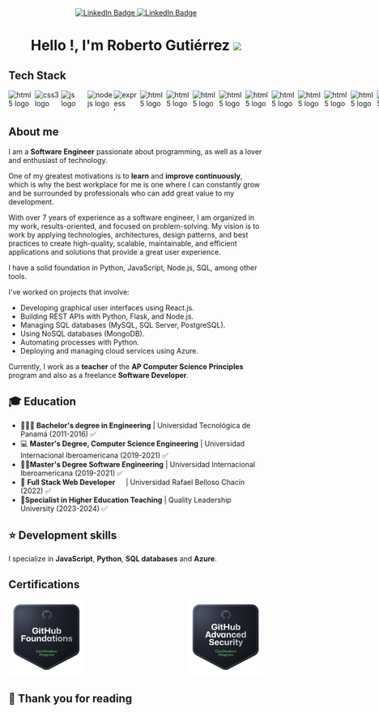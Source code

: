 <!-- Header -->
<div id="header" align="center">

  <div id="badges">
    <a href="https://www.github.com/robertoargs/" style="outline: none;">
      <img src="https://img.shields.io/badge/GitHub-100000?style=for-the-badge&logo=github&logoColor=white" alt="LinkedIn Badge"/>
    </a>
    <a href="https://www.linkedin.com/in/robertoargs/" style="outline: none;">
      <img src="https://img.shields.io/badge/LinkedIn-blue?style=for-the-badge&logo=linkedin&logoColor=white" alt="LinkedIn Badge"/>
    </a>
  </div>

  <h1>
    Hello !, I'm Roberto Gutiérrez 
    <img src="https://media.giphy.com/media/hvRJCLFzcasrR4ia7z/giphy.gif" width="30px"/>
  </h1>

</div>

<!--Tech Stack-->
## Tech Stack
<div align="left" width="100%" style="display: flex; justify-content: space-between;">
  
  <img src="https://cdn.jsdelivr.net/gh/devicons/devicon@latest/icons/html5/html5-original.svg" height="40" width="52" alt="html5 logo" />

  <img src="https://cdn.jsdelivr.net/gh/devicons/devicon@latest/icons/css3/css3-original.svg" height="40" width="52" alt="css3 logo" />

  <img src="https://cdn.jsdelivr.net/gh/devicons/devicon@latest/icons/javascript/javascript-plain.svg" height="40" width="52" alt="js logo" />

  <img src="https://cdn.jsdelivr.net/gh/devicons/devicon@latest/icons/nodejs/nodejs-original-wordmark.svg" height="40" width="52" alt="nodejs logo" />

  <img src="https://cdn.jsdelivr.net/gh/devicons/devicon@latest/icons/express/express-original-wordmark.svg" height="40" width="52" alt="express logo" />

  <img src="https://cdn.jsdelivr.net/gh/devicons/devicon@latest/icons/python/python-original.svg" height="40" width="52" alt="html5 logo" />

  <img src="https://cdn.jsdelivr.net/gh/devicons/devicon@latest/icons/flask/flask-original-wordmark.svg" height="40" width="52" alt="html5 logo" />

  <img src="https://cdn.jsdelivr.net/gh/devicons/devicon@latest/icons/fastapi/fastapi-plain-wordmark.svg" height="40" width="52" alt="html5 logo" />

  <img src="https://cdn.jsdelivr.net/gh/devicons/devicon@latest/icons/azure/azure-original-wordmark.svg" height="40" width="52" alt="html5 logo" />

  <img src="https://cdn.jsdelivr.net/gh/devicons/devicon@latest/icons/azuredevops/azuredevops-plain.svg" height="40" width="52" alt="html5 logo" />

  <img src="https://cdn.jsdelivr.net/gh/devicons/devicon@latest/icons/azuresqldatabase/azuresqldatabase-plain.svg" height="40" width="52" alt="html5 logo" />

  <img src="https://cdn.jsdelivr.net/gh/devicons/devicon@latest/icons/cosmosdb/cosmosdb-original.svg" height="40" width="52" alt="html5 logo" />

  <img src="https://cdn.jsdelivr.net/gh/devicons/devicon@latest/icons/docker/docker-original.svg" height="40" width="52" alt="html5 logo" />

  <img src="https://cdn.jsdelivr.net/gh/devicons/devicon@latest/icons/git/git-original.svg" height="40" width="52" alt="html5 logo" />

  <img src="https://cdn.jsdelivr.net/gh/devicons/devicon@latest/icons/github/github-original.svg" height="40" width="52" alt="html5 logo" />

  <img src="https://cdn.jsdelivr.net/gh/devicons/devicon@latest/icons/insomnia/insomnia-original-wordmark.svg" height="40" width="52" alt="html5 logo" />

  <img src="https://cdn.jsdelivr.net/gh/devicons/devicon@latest/icons/postman/postman-original-wordmark.svg" height="40" width="52" alt="html5 logo" />

  <img src="https://cdn.jsdelivr.net/gh/devicons/devicon@latest/icons/jupyter/jupyter-original-wordmark.svg" height="40" width="52" alt="html5 logo" />

  <img src="https://cdn.jsdelivr.net/gh/devicons/devicon@latest/icons/mongodb/mongodb-original-wordmark.svg" height="40" width="52" alt="html5 logo" />

</div>

<!-- About me -->
## About me

I am a **Software Engineer** passionate about programming, as well as a lover and enthusiast of technology.

One of my greatest motivations is to **learn** and **improve continuously**, which is why the best workplace for me is one where I can constantly grow and be surrounded by professionals who can add great value to my development.

With over 7 years of experience as a software engineer, I am organized in my work, results-oriented, and focused on problem-solving. My vision is to work by applying technologies, architectures, design patterns, and best practices to create high-quality, scalable, maintainable, and efficient applications and solutions that provide a great user experience.

I have a solid foundation in Python, JavaScript, Node.js, SQL, among other tools.

I've worked on projects that involve:
- Developing graphical user interfaces using React.js.
- Building REST APIs with Python, Flask, and Node.js.
- Managing SQL databases (MySQL, SQL Server, PostgreSQL).
- Using NoSQL databases (MongoDB).
- Automating processes with Python.
- Deploying and managing cloud services using Azure.

Currently, I work as a **teacher** of the **AP Computer Science Principles** program and also as a freelance **Software Developer**.

<!-- Education -->
## 🎓 Education
- 👨🏻‍🎓 **Bachelor's degree in Engineering** | Universidad Tecnológica de Panamá (2011-2016) ✅
- 💻 **Master's Degree, Computer Science Engineering** | Universidad Internacional Iberoamericana (2019-2021) ✅
- 👨‍💻**Master's Degree Software Engineering** | Universidad Internacional Iberoamericana (2019-2021) ✅
- 📜 **Full Stack Web Developer**&ensp;&ensp;&ensp;| Universidad Rafael Belloso Chacín (2022) ✅
- 🧑**Specialist in Higher Education Teaching** | Quality Leadership University (2023-2024) ✅

<!-- Development skills -->
## ⭐ Development skills
I specialize in **JavaScript**, **Python**, **SQL databases** and **Azure**.

<!--Certifications-->
## Certifications
<div align="center" width="100%" style="display: flex; justify-content: space-between;">
  

  <a href="https://www.credly.com/badges/11ccb34e-a05c-49ef-9fb6-a4a93e83cdea/public_url" style="outline: none;">
    <img 
      src="./certifications/github-foundations.png" 
      height="150" 
      width="150" 
      alt="GitHub Foundations" 
    />
  </a>


  <a href="https://www.credly.com/badges/ff9a0e6f-d29f-42b2-955b-a33c3f6d50cc/public_url" style="outline: none;">
    <img 
      src="./certifications/github-advanced-security.png" 
      height="150" 
      width="150" 
      alt="GitHub Advanced Security" 
    />
  </a>

</div>

## 🚀 Thank you for reading

<!-- ## Stats for nerds

<div align="center">

  ![robertoargs's Stats](https://github-readme-stats.vercel.app/api?username=robertoargs&theme=tokyonight&show_icons=true&hide_border=false&count_private=false)

  ![robertoargs's Streak](https://github-readme-streak-stats.herokuapp.com/?user=robertoargs&theme=tokyonight&hide_border=false)

  ![robertoargs's Top Languages](https://github-readme-stats.vercel.app/api/top-langs/?username=robertoargs&theme=tokyonight&show_icons=true&hide_border=false&layout=compact)

</div> -->
